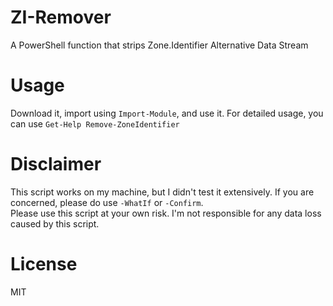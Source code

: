 # ZI-Remover
A PowerShell function that strips Zone.Identifier Alternative Data Stream

# Usage
Download it, import using `Import-Module`, and use it. For detailed usage, you can use `Get-Help Remove-ZoneIdentifier`

# Disclaimer
This script works on my machine, but I didn't test it extensively. If you are concerned, please do use `-WhatIf` or `-Confirm`.\
Please use this script at your own risk. I'm not responsible for any data loss caused by this script.

# License
MIT
